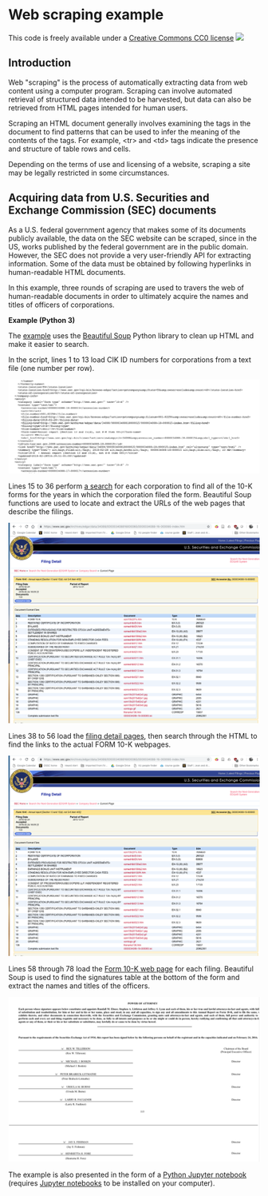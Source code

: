 # Web scraping example

This code is freely available under a [Creative Commons CC0 license](https://creativecommons.org/publicdomain/zero/1.0/) ![](https://licensebuttons.net/l/zero/1.0/88x31.png)

## Introduction

Web "scraping" is the process of automatically extracting data from web content using a computer program. Scraping can involve automated retrieval of structured data intended to be harvested, but data can also be retrieved from HTML pages intended for human users.  

Scraping an HTML document generally involves examining the tags in the document to find patterns that can be used to infer the meaning of the contents of the tags.  For example, \<tr> and \<td> tags indicate the presence and structure of table rows and cells.

Depending on the terms of use and licensing of a website, scraping a site may be legally restricted in some circumstances.

## Acquiring data from U.S. Securities and Exchange Commission (SEC) documents

As a U.S. federal government agency that makes some of its documents publicly available, the data on the SEC website can be scraped, since in the US, works published by the federal government are in the public domain.  However, the SEC does not provide a very user-friendly API for extracting information.  Some of the data must be obtained by following hyperlinks in human-readable HTML documents.

In this example, three rounds of scraping are used to travers the web of human-readable documents in order to ultimately acquire the names and titles of officers of corporations.

**Example (Python 3)**

The [example](python/scrape-sec.py) uses the [Beautiful Soup](https://pypi.org/project/beautifulsoup4/) Python library to clean up HTML and make it easier to search.  

In the script, lines 1 to 13 load CIK ID numbers for corporations from a text file (one number per row).

![](python/atom.png)

Lines 15 to 36 perform [a search](https://www.sec.gov/cgi-bin/browse-edgar?action=getcompany&CIK=0000034088&type=10-K&dateb=&owner=exclude&start=0&count=40&output=atom) for each corporation to find all of the 10-K forms for the years in which the corporation filed the form.  Beautiful Soup functions are used to locate and extract the URLs of the web pages that describe the filings.

![](python/detail.png)

Lines 38 to 56 load the [filing detail pages](https://www.sec.gov/Archives/edgar/data/34088/000003408816000065/0000034088-16-000065-index.htm), then search through the HTML to find the links to the actual FORM 10-K webpages.  

![](python/detail.png)

Lines 58 through 78 load the [Form 10-K web page](https://www.sec.gov/Archives/edgar/data/34088/000003408816000065/xom10k2015.htm) for each filing.  Beautiful Soup is used to find the signatures table at the bottom of the form and extract the names and titles of the officers.

![](python/signatures.png)

The example is also presented in the form of a [Python Jupyter notebook](python/scrape-sec.ipynb) (requires [Jupyter notebooks](https://jupyter.org/) to be installed on your computer).
